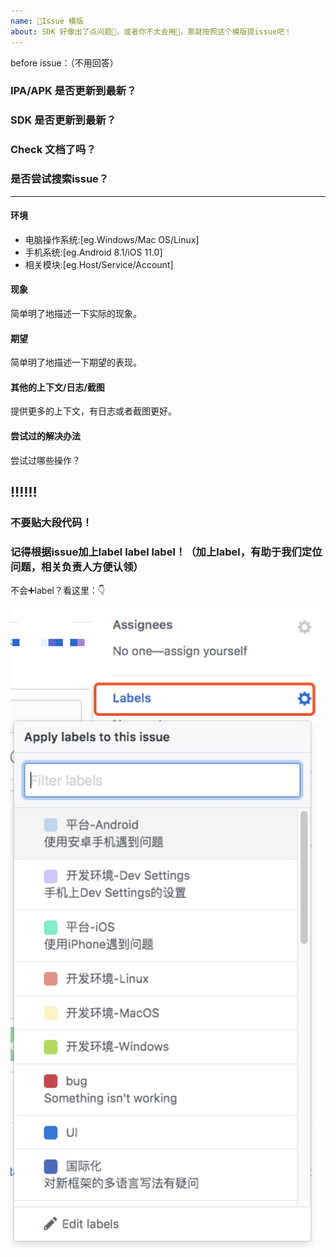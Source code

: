 ```yaml
---
name: 📝Issue 模版
about: SDK 好像出了点问题💢，或者你不太会用🤔，那就按照这个模版提issue吧！
---
```

before issue：（不用回答）
### IPA/APK 是否更新到最新？
### SDK 是否更新到最新？
### Check 文档了吗？
### 是否尝试搜索issue？

---

#### 环境
- 电脑操作系统:[eg.Windows/Mac OS/Linux]
- 手机系统:[eg.Android 8.1/iOS 11.0]
- 相关模块:[eg.Host/Service/Account]

#### 现象

简单明了地描述一下实际的现象。

#### 期望

简单明了地描述一下期望的表现。

#### 其他的上下文/日志/截图

提供更多的上下文，有日志或者截图更好。

#### 尝试过的解决办法

尝试过哪些操作？

## ‼️‼️‼️
### 不要贴大段代码！
### 记得根据issue加上label label label！（加上label，有助于我们定位问题，相关负责人方便认领）

不会➕label？看这里：👇

![label](../../%E7%A4%BA%E4%BE%8B%E5%9B%BE%E7%89%87/label.jpg)
